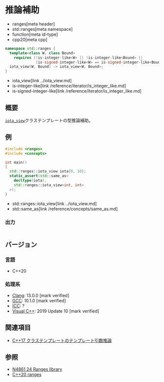 # 推論補助
* ranges[meta header]
* std::ranges[meta namespace]
* function[meta id-type]
* cpp20[meta cpp]

```cpp
namespace std::ranges {
  template<class W, class Bound>
    requires (!is-integer-like<W> || !is-integer-like<Bound> ||
              (is-signed-integer-like<W> == is-signed-integer-like<Bound>))
  iota_view(W, Bound) -> iota_view<W, Bound>;
}
```
* iota_view[link ../iota_view.md]
* is-integer-like[link /reference/iterator/is_integer_like.md]
* is-signed-integer-like[link /reference/iterator/is_integer_like.md]

## 概要
[`iota_view`](../iota_view.md)クラステンプレートの型推論補助。

## 例
```cpp example
#include <ranges>
#include <concepts>

int main()
{
  std::ranges::iota_view iota{0, 10};
  static_assert(std::same_as<
    decltype(iota),
    std::ranges::iota_view<int, int>
  >);
}
```
* std::ranges::iota_view[link ../iota_view.md]
* std::same_as[link /reference/concepts/same_as.md]

### 出力
```
```

## バージョン
### 言語
- C++20

### 処理系
- [Clang](/implementation.md#clang): 13.0.0 [mark verified]
- [GCC](/implementation.md#gcc): 10.1.0 [mark verified]
- [ICC](/implementation.md#icc): ?
- [Visual C++](/implementation.md#visual_cpp): 2019 Update 10 [mark verified]

## 関連項目
- [C++17 クラステンプレートのテンプレート引数推論](/lang/cpp17/type_deduction_for_class_templates.md)

## 参照
- [N4861 24 Ranges library](https://timsong-cpp.github.io/cppwp/n4861/ranges)
- [C++20 ranges](https://techbookfest.org/product/5134506308665344)


